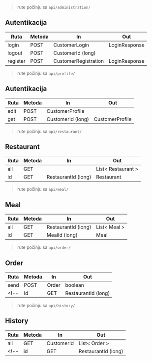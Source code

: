 > rute počinju sa `api/administration/`
## Autentikacija
| Ruta     | Metoda | In                   | Out           |
|----------|--------|----------------------|---------------|
| login    | POST   | CustomerLogin        | LoginResponse |
| logout   | POST   | CustomerId (long)    |               |
| register | POST   | CustomerRegistration | LoginResponse |

> rute počinju sa `api/profile/`
## Autentikacija
| Ruta | Metoda | In                | Out             |
|------|--------|-------------------|-----------------|
| edit | POST   | CustomerProfile   |                 |
| get  | POST   | CustomerId (long) | CustomerProfile |

> rute počinju sa `api/restaurant/`
## Restaurant
| Ruta | Metoda | In                  | Out                |
|------|--------|---------------------|--------------------|
| all  | GET    |                     | List< Restaurant > |
| id   | GET    | RestaurantId (long) | Restaurant         |

> rute počinju sa `api/meal/`
## Meal
| Ruta | Metoda | In                  | Out          |
|------|--------|---------------------|--------------|
| all  | GET    | RestaurantId (long) | List< Meal > |
| id   | GET    | MealId (long)       | Meal         |

> rute počinju sa `api/order/`
## Order
| Ruta | Metoda | In                  | Out        |
|------|--------|---------------------|------------|
| send | POST   | Order               | boolean    |
<!-- | id   | GET    | RestaurantId (long) | Restaurant | -->

> rute počinju sa `api/history/`
## History
| Ruta | Metoda | In                  | Out           |
|------|--------|---------------------|---------------|
| all  | GET    | CustomerId          | List< Order > |
<!-- | id   | GET    | RestaurantId (long) | Restaurant    | -->